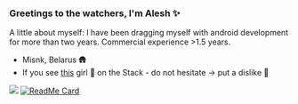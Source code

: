 ### Greetings to the watchers, I'm Alesh ✨

A little about myself: I have been dragging myself with android development for more than two years. Commercial experience >1.5 years. <br/>

- Misnk, Belarus 🛖
- If you see [this](https://stackoverflow.com/users/9674249/i30mb1) girl 💅 on the Stack - do not hesitate -> put a dislike 💢 

![](https://github-readme-stats.vercel.app/api?username=Alesh17&theme=calm&show_icons=true&count_private=true&line_height=40&hide=stars,prs)
[![ReadMe Card](https://github-readme-stats.vercel.app/api/pin/?username=Alesh17&repo=BaseProject&theme=calm)](https://github.com/Alesh17/BaseProject)
